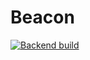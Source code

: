 # Beacon

[![Backend build](https://github.com/DmitriyZosimov/Beacon/actions/workflows/build.yaml/badge.svg)](https://github.com/DmitriyZosimov/Beacon/actions/workflows/build.yaml)